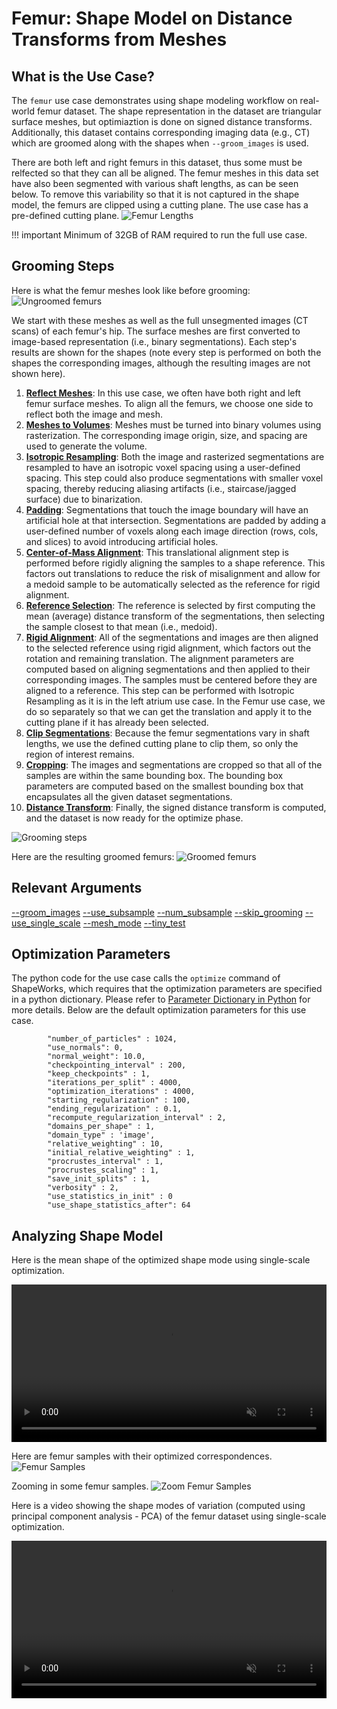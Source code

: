 # Femur: Shape Model on Distance Transforms from Meshes

## What is the Use Case?

The `femur` use case demonstrates using shape modeling workflow on real-world femur dataset. The shape representation in the dataset are triangular surface meshes, but optimiaztion is done on signed distance transforms. Additionally, this dataset contains corresponding imaging data (e.g., CT) which are groomed along with the shapes when `--groom_images` is used.

There are both left and right femurs in this dataset, thus some must be relfected so that they can all be aligned. The femur meshes in this data set have also been segmented with various shaft lengths, as can be seen below. To remove this variability so that it is not captured in the shape model, the femurs are clipped using a cutting plane. The use case has a pre-defined cutting plane.
![Femur Lengths](../../img/use-cases/femurLengths.png)

!!! important 
    Minimum of 32GB of RAM required to run the full use case.

## Grooming Steps

Here is what the femur meshes look like before grooming:
![Ungroomed femurs](../../img/use-cases/femur_ungroomed.png)

We start with these meshes as well as the full unsegmented images (CT scans) of each femur's hip. The surface meshes are first converted to image-based representation (i.e., binary segmentations). Each step's results are shown for the shapes (note every step is performed on both the shapes the corresponding images, although the resulting images are not shown here). 

1. [**Reflect Meshes**](../../workflow/groom.md#reflect-meshes): In this use case, we often have both right and left femur surface meshes. To align all the femurs, we choose one side to reflect both the image and mesh.
2. [**Meshes to Volumes**](../../workflow/groom.md#meshes-to-volumes): Meshes must be turned into binary volumes using rasterization. The corresponding image origin, size, and spacing are used to generate the volume. 
3. [**Isotropic Resampling**](../../workflow/groom.md#resampling-images-and-segmentations): Both the image and rasterized segmentations are resampled to have an isotropic voxel spacing using a user-defined spacing. This step could also produce segmentations with smaller voxel spacing, thereby reducing aliasing artifacts (i.e., staircase/jagged surface) due to binarization. 
4. [**Padding**](../../workflow/groom.md#cropping-and-padding-segmentations): Segmentations that touch the image boundary will have an artificial hole at that intersection. Segmentations are padded by adding a user-defined number of voxels along each image direction (rows, cols, and slices) to avoid introducing artificial holes.
5. [**Center-of-Mass Alignment**](../../workflow/groom.md#aligning-segmentations): This translational alignment step is performed before rigidly aligning the samples to a shape reference. This factors out translations to reduce the risk of misalignment and allow for a medoid sample to be automatically selected as the reference for rigid alignment. 
6. [**Reference Selection**](../../workflow/groom.md#aligning-segmentations): The reference is selected by first computing the mean (average) distance transform of the segmentations, then selecting the sample closest to that mean (i.e., medoid).
7. [**Rigid Alignment**](../../workflow/groom.md#aligning-segmentations): All of the segmentations and images are then aligned to the selected reference using rigid alignment, which factors out the rotation and remaining translation. The alignment parameters are computed based on aligning segmentations and then applied to their corresponding images. The samples must be centered before they are aligned to a reference. This step can be performed with Isotropic Resampling as it is in the left atrium use case. In the Femur use case, we do so separately so that we can get the translation and apply it to the cutting plane if it has already been selected.
8. [**Clip Segmentations**](../../workflow/groom.md#clip-segmentations): Because the femur segmentations vary in shaft lengths, we use the defined cutting plane to clip them, so only the region of interest remains.
9. [**Cropping**](../../workflow/groom.md#cropping-and-padding-segmentations): The images and segmentations are cropped so that all of the samples are within the same bounding box. The bounding box parameters are computed based on the smallest bounding box that encapsulates all the given dataset segmentations.
10. [**Distance Transform**](../../workflow/groom.md#converting-segmentations-to-smooth-signed-distance-transforms): Finally, the signed distance transform is computed, and the dataset is now ready for the optimize phase.

![Grooming steps](../../img/use-cases/FemurGroomPipeline.PNG)

Here are the resulting groomed femurs:
![Groomed femurs](../../img/use-cases/femur_groomed.png)

## Relevant Arguments
[--groom_images](../use-cases.md#-groom_images)
[--use_subsample](../use-cases.md#-use_subsample)
[--num_subsample](../use-cases.md#-use_subsample)
[--skip_grooming](../use-cases.md#-skip_grooming)
[--use_single_scale](../use-cases.md#-use_single_scale)
[--mesh_mode](../use-cases.md#-mesh_mode)
[--tiny_test](../use-cases.md#-tiny_test)

## Optimization Parameters
The python code for the use case calls the `optimize` command of ShapeWorks, which requires that the optimization parameters are specified in a python dictionary. Please refer to [Parameter Dictionary in Python](../../workflow/optimize.md#parameter-dictionary-in-python) for more details. 
Below are the default optimization parameters for this use case.

```
        "number_of_particles" : 1024,
        "use_normals": 0,
        "normal_weight": 10.0,
        "checkpointing_interval" : 200,
        "keep_checkpoints" : 1,
        "iterations_per_split" : 4000,
        "optimization_iterations" : 4000,
        "starting_regularization" : 100,
        "ending_regularization" : 0.1,
        "recompute_regularization_interval" : 2,
        "domains_per_shape" : 1,
        "domain_type" : 'image',
        "relative_weighting" : 10,
        "initial_relative_weighting" : 1,
        "procrustes_interval" : 1,
        "procrustes_scaling" : 1,
        "save_init_splits" : 1,
        "verbosity" : 2,
        "use_statistics_in_init" : 0
        "use_shape_statistics_after": 64 
```

## Analyzing Shape Model
Here is the mean shape of the optimized shape mode using single-scale optimization.

<p><video src="https://sci.utah.edu/~shapeworks/doc-resources/mp4s/femur_mean.mp4" autoplay muted loop controls style="width:100%"></p>

Here are femur samples with their optimized correspondences.
![Femur Samples](../../img/use-cases/femur_samples.png)

Zooming in some femur samples.
![Zoom Femur Samples](../../img/use-cases/femur_samples_zoom.png)

Here is a video showing the shape modes of variation (computed using principal component analysis - PCA) of the femur dataset using single-scale optimization.

<p><video src="https://sci.utah.edu/~shapeworks/doc-resources/mp4s/femur_pca.mp4" autoplay muted loop controls style="width:100%"></p>
